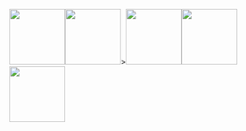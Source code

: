 <img src="https://upload.wikimedia.org/wikipedia/commons/thumb/7/73/Ruby_logo.svg/768px-Ruby_logo.svg.png" width="100"><img src="https://image.pngaaa.com/154/4122154-middle.png" width="100">><img src="https://upload.wikimedia.org/wikipedia/commons/thumb/9/99/Unofficial_JavaScript_logo_2.svg/512px-Unofficial_JavaScript_logo_2.svg.png" width="100"><img src="https://upload.wikimedia.org/wikipedia/commons/thumb/a/a7/React-icon.svg/2300px-React-icon.svg.png" width="100"><img src="https://cdn.cdnlogo.com/logos/s/13/swift.svg" width="100">

<!--
**GAierken/GAierken** is a ✨ _special_ ✨ repository because its `README.md` (this file) appears on your GitHub profile.

Here are some ideas to get you started:

- 🔭 I’m currently working on ...
- 🌱 I’m currently learning ...
- 👯 I’m looking to collaborate on ...
- 🤔 I’m looking for help with ...
- 💬 Ask me about ...
- 📫 How to reach me: ...
- 😄 Pronouns: ...
- ⚡ Fun fact: ...
-->
